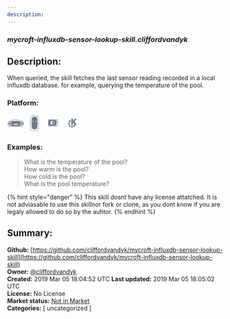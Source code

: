 ```yaml
---
description: 
---
```


### _mycroft-influxdb-sensor-lookup-skill.cliffordvandyk_  
## Description:  
When queried, the skill fetches the last sensor reading recorded in a local influxdb database. for example, querying the temperature of the pool.  
  
  
### Platform:  
 ![Mark I](../.gitbook/assets/mark-1-icon.png)  ![Mark II](../.gitbook/assets/mark-2-icon.png)  ![Picroft](../.gitbook/assets/picroft-icon.png)  ![plasmoid](../.gitbook/assets/kde.png)   
### Examples:  
> What is the temperature of the pool?  
> How warm is the pool?  
> How cold is the pool?  
> What is the pool temperature?  
  
{% hint style="danger" %}
This skill dosnt have any license attatched. It is not adviasable to use this skillnor fork or clone, as you dont know if you are legaly allowed to do so by the auhtor.
{% endhint %}
  
## Summary:  
**Github:** [https://github.com/cliffordvandyk/mycroft-influxdb-sensor-lookup-skill](https://github.com/cliffordvandyk/mycroft-influxdb-sensor-lookup-skill)  
**Owner:** [@cliffordvandyk](https://github.com/cliffordvandyk)  
**Created:** 2019 Mar 05 18:04:52 UTC  **Last updated:** 2019 Mar 05 18:05:02 UTC  
**License:** No License  
**Market status:** [Not in Market](https://market.mycroft.ai/skill/)  
**Categories:** [ uncategorized ]   

